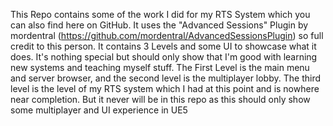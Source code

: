 This Repo contains some of the work I did for my RTS System which 
you can also find here on GitHub. It uses the "Advanced Sessions" Plugin by mordentral 
(https://github.com/mordentral/AdvancedSessionsPlugin) so full credit to this person.
It contains 3 Levels and some UI to showcase what it does. It's nothing special 
but should only show that I'm good with learning new systems and teaching myself stuff.
The First Level is the main menu and server browser, and the second level is the multiplayer lobby.
The third level is the level of my RTS system which I had at this point and is nowhere near completion.
But it never will be in this repo as this should only show some multiplayer and UI experience in UE5
